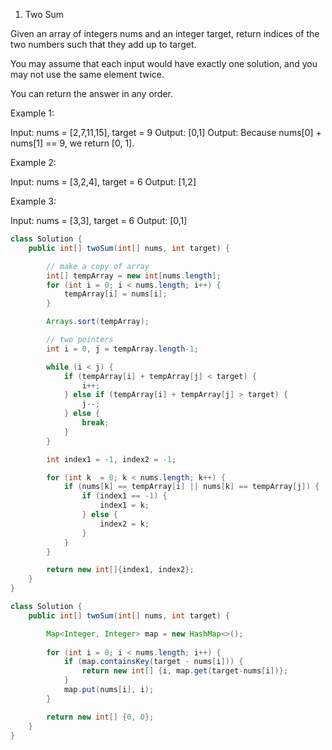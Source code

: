 1. Two Sum

Given an array of integers nums and an integer target, return indices of the two numbers such that they add up to target.

You may assume that each input would have exactly one solution, and you may not use the same element twice.

You can return the answer in any order.

Example 1:

Input: nums = [2,7,11,15], target = 9
Output: [0,1]
Output: Because nums[0] + nums[1] == 9, we return [0, 1].

Example 2:

Input: nums = [3,2,4], target = 6
Output: [1,2]

Example 3:

Input: nums = [3,3], target = 6
Output: [0,1]



```java
class Solution {
    public int[] twoSum(int[] nums, int target) {

        // make a copy of array
        int[] tempArray = new int[nums.length];
        for (int i = 0; i < nums.length; i++) {
            tempArray[i] = nums[i];
        }

        Arrays.sort(tempArray);

        // two pointers
        int i = 0, j = tempArray.length-1;

        while (i < j) {
            if (tempArray[i] + tempArray[j] < target) {
                i++;
            } else if (tempArray[i] + tempArray[j] > target) {
                j--;
            } else {
                break;
            }
        }

        int index1 = -1, index2 = -1;

        for (int k  = 0; k < nums.length; k++) {
            if (nums[k] == tempArray[i] || nums[k] == tempArray[j]) {
                if (index1 == -1) {
                    index1 = k;
                } else {
                    index2 = k;
                }
            }
        }

        return new int[]{index1, index2};
    }
}
```



```java
class Solution {
    public int[] twoSum(int[] nums, int target) {

        Map<Integer, Integer> map = new HashMap<>();
        
        for (int i = 0; i < nums.length; i++) {
            if (map.containsKey(target - nums[i])) {
                return new int[] {i, map.get(target-nums[i])};
            }
            map.put(nums[i], i);
        }

        return new int[] {0, 0};
    }
}
```